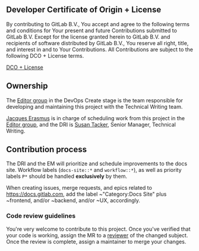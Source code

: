 ## Developer Certificate of Origin + License

By contributing to GitLab B.V., You accept and agree to the following terms and
conditions for Your present and future Contributions submitted to GitLab B.V.
Except for the license granted herein to GitLab B.V. and recipients of software
distributed by GitLab B.V., You reserve all right, title, and interest in and to
Your Contributions. All Contributions are subject to the following DCO + License
terms.

[DCO + License](https://gitlab.com/gitlab-org/dco/blob/master/README.md)

<!-- _This notice should stay as the first item in the CONTRIBUTING.md file._ -->

## Ownership

The [Editor group](https://about.gitlab.com/handbook/product/categories/#editor-group)
in the DevOps Create stage is the team responsible for developing and
maintaining this project with the Technical Writing team.

[Jacques Erasmus](https://gitlab.com/jerasmus) is in charge of scheduling work
from this project in the [Editor group](https://about.gitlab.com/handbook/product/categories/#editor-group),
and the DRI is [Susan Tacker](https://gitlab.com/susantacker), Senior Manager,
Technical Writing.

## Contribution process

The DRI and the EM will prioritize and schedule improvements to the docs
site. Workflow labels (`docs-site::*` and `workflow::*`), as well as priority
labels `P*` should be handled **exclusively** by them.

When creating issues, merge requests, and epics related to <https://docs.gitlab.com>,
add the label ~"Category:Docs Site" plus ~frontend, and/or ~backend, and/or
~UX, accordingly.

### Code review guidelines

You're very welcome to contribute to this project. Once you've verified that
your code is working, assign the MR to a [reviewer](https://about.gitlab.com/handbook/engineering/projects/#gitlab-docs)
of the changed subject. Once the review is complete, assign a maintainer to
merge your changes.
